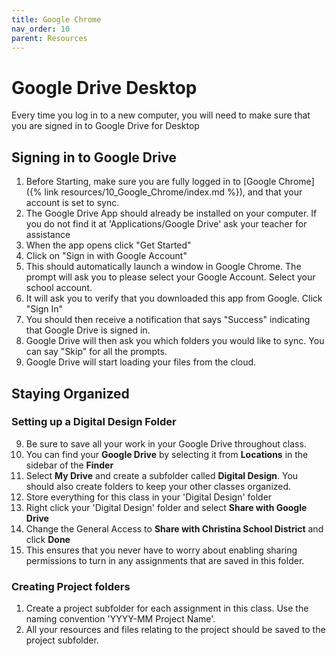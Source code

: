 ```yaml
---
title: Google Chrome
nav_order: 10
parent: Resources
---
```


# Google Drive Desktop
Every time you log in to a new computer, you will need to make sure that you are signed in to Google Drive for Desktop

## Signing in to Google Drive
1. Before Starting, make sure you are fully logged in to [Google Chrome]({% link resources/10_Google_Chrome/index.md %}), and that your account is set to sync.
2. The Google Drive App should already be installed on your computer. If you do not find it at 'Applications/Google Drive' ask your teacher for assistance
2. When the app opens click "Get Started"
3. Click on "Sign in with Google Account"
4. This should automatically launch a window in Google Chrome. The prompt will ask you to please select your Google Account. Select your school account.
5. It will ask you to verify that you downloaded this app from Google. Click "Sign In"
6. You should then receive a notification that says "Success" indicating that Google Drive is signed in.
7. Google Drive will then ask you which folders you would like to sync. You can say "Skip" for all the prompts. 
8. Google Drive will start loading your files from the cloud.

## Staying Organized

### Setting up a Digital Design Folder
9. Be sure to save all your work in your Google Drive throughout class.
10. You can find your **Google Drive** by selecting it from **Locations** in the sidebar of the **Finder**
10. Select **My Drive** and create a subfolder called **Digital Design**. You should also create folders to keep your other classes organized.
10. Store everything for this class in your 'Digital Design' folder
11. Right click your 'Digital Design' folder and select **Share with Google Drive**
12. Change the General Access to **Share with Christina School District** and click **Done**
13. This ensures that you never have to worry about enabling sharing permissions to turn in any assignments that are saved in this folder.

### Creating Project folders
1. Create a project subfolder for each assignment in this class. Use the naming convention 'YYYY-MM Project Name'.
2. All your resources and files relating to the project should be saved to the project subfolder. 